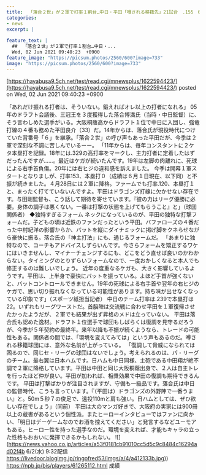 ```yaml
---
title:  「落合２世」が２軍で打率１割台…中日・平田「噂される移籍先」21試合　.155　0本　4打点　1盗塁  
categories:
- news
excerpt: |
  
feature_text: |
  ##  「落合２世」が２軍で打率１割台…中日・...
  Wed, 02 Jun 2021 09:40:23  +0900
feature_image: "https://picsum.photos/2560/600?image=733"
image: "https://picsum.photos/2560/600?image=733"
---
```


[https://hayabusa9.5ch.net/test/read.cgi/mnewsplus/1622594423/](https://hayabusa9.5ch.net/test/read.cgi/mnewsplus/1622594423/)
posted on Wed, 02 Jun 2021 09:40:23  +0900

<!--more-->

「あれだけ振れる打者は、そういない。鍛えればオレ以上の打者になれる」 05年のドラフト会議後、三冠王を３度獲得した落合博満氏（当時・中日監督）に、そう言わしめた選手がいる。大阪桐蔭高からドラフト１位で中日に入団し、強竜打線の４番も務めた平田良介（33）だ。14年からは、落合氏が現役時代につけていた背番号「６」を継承。「落合２世」の呼び声もあった平田だが、今季は２軍で深刻な不調に苦しんでいるーー。 「11年からは、毎年コンスタントに２ケタ本塁打を記録。18年には.329の高打率をマークし、主力打者に定着したはずだったんですが……。最近はケガが続いたんです。19年は左脚の肉離れに、死球による右手首負傷。20年には右ヒジの違和感を訴えました。 今季は開幕１軍スタートとなりましが、打率153、本塁打０（成績は６月１日現在、以下同）と不振が続きました。４月28日には２軍に降格。ファームでも打率.120、本塁打１と、まったく打てていないんですよ。平田はドラゴンズ打線に欠かせない存在です。与田剛監督も、こう話して期待を寄せています。『彼の力はリーグ優勝に必要。身体の調子は悪くない。一番は打撃の状態を上げてもらうこと』と」（球団関係者） ◆独特すぎるフォーム ネックになっているのが、平田の独特な打撃フォームだ。子どもの頃は近鉄のファンだったという平田。バファローズの４番だった中村紀洋の影響からか、バットを縦にダイナミックに掲げ脚をクネらせながら豪快に振る。落合氏の「神主打法」にも、通じるフォームだ。 「あまりに独特なので、コーチもアドバイスしずらいんです。今さらフォームを矯正するワケにはいきませんし、マイナーチェンジするにも、どこをどう直せば良いのかわからない。タイミングのとりずらいフォームなので、一度おかしくなると本人でも修正するのは難しいでしょう。 近年の度重なるケガも、大きく影響しているようです。平田は、上半身で豪快にバットを振っている。よほど手首が強くないと、バットコントロールできません。19年の死球による右手首や翌年の右ヒジのケガで、思い切り振れなくなっている可能性があります。持ち味が出せなくなっている印象です」（スポーツ紙担当記者） 中日のチーム打率は.239で本塁打は22。いずれもリーグワーストだ。首脳陣は交流戦に合わせ平田を１軍復帰させたかったようだが、２軍でも結果が出ず昇格のメドは立っていない。 平田は落合氏も認めた逸材。ドラフト１位選手で球団もしばらくは復調を見守るだろうが、今季が５年契約の最終年。来年以降も不振が続くようなら、トレードの可能性もある。関係者の間では、「環境を変えてみては」という声もあるのだ。噂される移籍球団には、意外な名前が上がっている。 「復調して脅威になられては困るので、同じセ・リーグの球団はないでしょう。考えられるのは、パ・リーグのチーム。最右翼は日本ハムです。日ハムも中日同様、主砲である中田翔が絶不調で２軍に降格しています。平田は中田と同じ大阪桐蔭出身で、２人は自主トレを行ったほど仲が良い。平田が加われば、相乗効果で中田の復調も期待できるんです。 平田は打撃ばかりが注目されますが、守備も一級品です。落合氏は中日の監督時代、こうも言っています。『（平田は）ドラゴンズの外野陣で一番うまい』と。50m５秒７の俊足で、遠投110mと肩も強い。日ハムとしては、ぜひ欲しい存在でしょう」（同前） 平田は大のマンガ好きで、大阪府の実家には900冊以上の蔵書があるという個性派。またヒーローインタビューではファンに向かい、「明日はデーゲームなのでお酒を控えてください」と発言するなどユーモアもある。ヒーロー性を持った選手なのだ。環境を変えれば、才能もキャラの立った性格もおおいに発揮できるかもしれない。 ![](https://news.yahoo.co.jp/articles/a53f0181cb91010cc5d5c9c8484c16294ad02f4b 6/2(水) 9:32配信 [https://livedoor.blogimg.jp/ringofred53/imgs/a/4/a412133b.jpg)](https://livedoor.blogimg.jp/ringofred53/imgs/a/4/a412133b.jpg)) https://npb.jp/bis/players/61265112.html 成績
